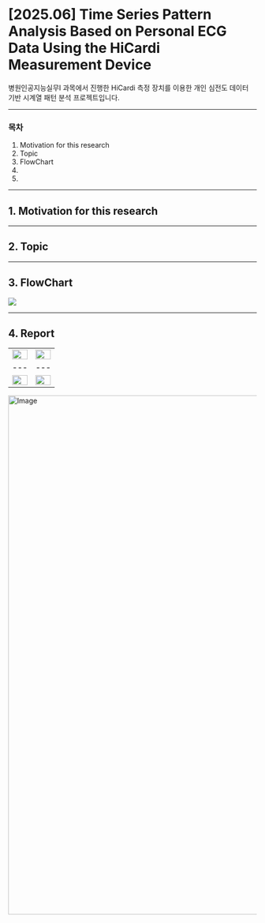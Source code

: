# [2025.06] Time Series Pattern Analysis Based on Personal ECG Data Using the HiCardi Measurement Device

병원인공지능실무I 과목에서 진행한 HiCardi 측정 장치를 이용한 개인 심전도 데이터 기반 시계열 패턴 분석 프로젝트입니다.

---

### 목차
1. Motivation for this research<br>
2. Topic<br>
3. FlowChart<br>
4. <br>
5. <br>

---

## 1. Motivation for this research

---

## 2. Topic

---

## 3. FlowChart
<img src="https://github.com/user-attachments/assets/11dad4e7-9a72-44e1-97e0-af5d4f5786f6" />

---

## 4. Report

| | |
|---|---|
| <img src="https://github.com/user-attachments/assets/06ec3731-bfee-4d66-a0c6-7db7af4cb210" width="100%"/> | <img src="https://github.com/user-attachments/assets/7b6c12c5-398a-4188-a06e-57736bce6991" width="100%"/> |
|---|---|
| <img src="https://github.com/user-attachments/assets/b94de02a-fb6d-4edc-929f-f791cadb20b8e" width="100%"/> | <img src="https://github.com/user-attachments/assets/b6d06e21-ae93-43df-8d1a-a183a5c17ac5" width="100%"/> |


<img width="744" height="1052" alt="Image" src="https://github.com/user-attachments/assets/06ec3731-bfee-4d66-a0c6-7db7af4cb210" />
